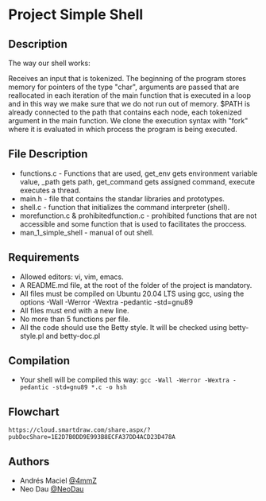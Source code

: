 # Project Simple Shell #

## Description ##

The way our shell works:

Receives an input that is tokenized. The beginning of the program stores memory for pointers of the type "char", arguments are passed that are reallocated in each iteration of the main function that is executed in a loop and in this way we make sure that we do not run out of memory.
$PATH is already connected to the path that contains each node, each tokenized argument in the main function.
We clone the execution syntax with "fork" where it is evaluated in which process the program is being executed.
## File Description ##

* functions.c - Functions that are used, get_env gets environment variable value, _path gets path, get_command gets assigned command, execute executes a thread.
* main.h - file that contains the standar libraries and prototypes.
* shell.c - function that initializes the command interpreter (shell).
* morefunction.c & prohibitedfunction.c - prohibited functions that are not accessible and some function that is used to facilitates the proccess.
* man_1_simple_shell - manual of out shell.

## Requirements ##

* Allowed editors: vi, vim, emacs.
* A README.md file, at the root of the folder of the project is mandatory.
* All files must be compiled on Ubuntu 20.04 LTS using gcc, using the options -Wall -Werror -Wextra -pedantic -std=gnu89
* All files must end with a new line.
* No more than 5 functions per file.
* All the code should use the Betty style. It will be checked using betty-style.pl and betty-doc.pl

## Compilation ##
* Your shell will be compiled this way:
	`gcc -Wall -Werror -Wextra -pedantic -std=gnu89 *.c -o hsh`

## Flowchart ##
	https://cloud.smartdraw.com/share.aspx/?pubDocShare=1E2D7B0DD9E993B8ECFA37DD4ACD23D478A

## Authors

* Andrés Maciel
[@4mmZ](https://github.com/4mmZ)
* Neo Dau
[@NeoDau](https://github.com/NeoDau)
